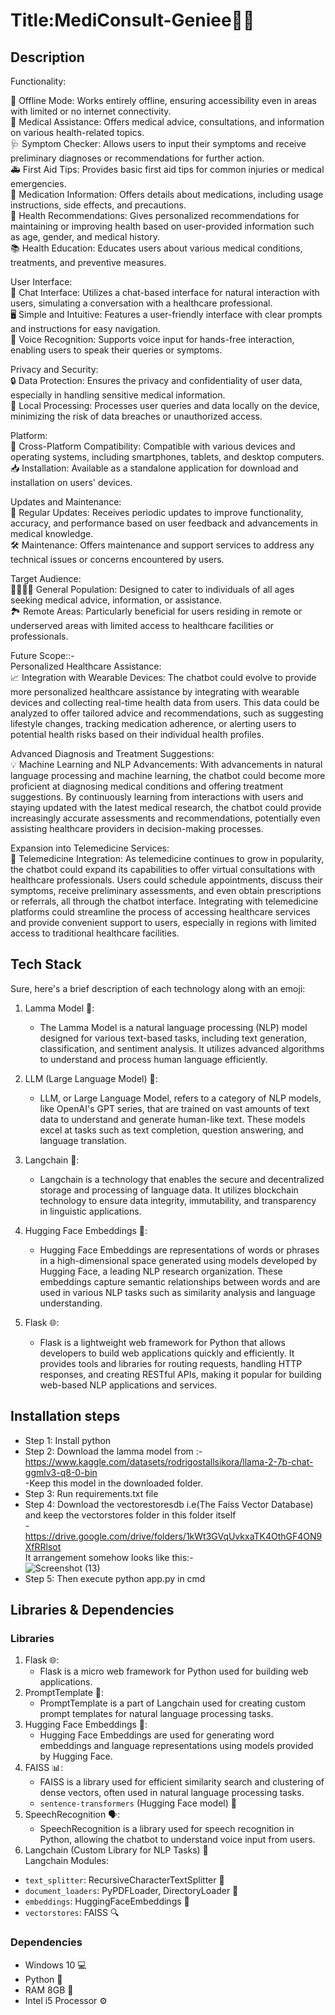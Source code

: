 # Title:MediConsult-Geniee🧞‍♂️
## Description

Functionality:

📴 Offline Mode: Works entirely offline, ensuring accessibility even in areas with limited or no internet connectivity.<br />
💊 Medical Assistance: Offers medical advice, consultations, and information on various health-related topics.<br />
🩺 Symptom Checker: Allows users to input their symptoms and receive preliminary diagnoses or recommendations for further action.<br />
🚑 First Aid Tips: Provides basic first aid tips for common injuries or medical emergencies.<br />
💊 Medication Information: Offers details about medications, including usage instructions, side effects, and precautions.<br />
🏥 Health Recommendations: Gives personalized recommendations for maintaining or improving health based on user-provided information such as age, gender, and medical history.<br />
📚 Health Education: Educates users about various medical conditions, treatments, and preventive measures.<br />

User Interface:<br />
💬 Chat Interface: Utilizes a chat-based interface for natural interaction with users, simulating a conversation with a healthcare professional.<br />
🖥️ Simple and Intuitive: Features a user-friendly interface with clear prompts and instructions for easy navigation.<br />
🎤 Voice Recognition: Supports voice input for hands-free interaction, enabling users to speak their queries or symptoms.<br />

Privacy and Security:<br />
🔒 Data Protection: Ensures the privacy and confidentiality of user data, especially in handling sensitive medical information.<br />
🔐 Local Processing: Processes user queries and data locally on the device, minimizing the risk of data breaches or unauthorized access.<br />

Platform:<br />
📱 Cross-Platform Compatibility: Compatible with various devices and operating systems, including smartphones, tablets, and desktop computers.<br />
📥 Installation: Available as a standalone application for download and installation on users' devices.<br />

Updates and Maintenance:<br />
🔄 Regular Updates: Receives periodic updates to improve functionality, accuracy, and performance based on user feedback and advancements in medical knowledge.<br />
🛠️ Maintenance: Offers maintenance and support services to address any technical issues or concerns encountered by users.<br />

Target Audience:<br />
👨‍👩‍👧‍👦 General Population: Designed to cater to individuals of all ages seeking medical advice, information, or assistance.<br />
🏞️ Remote Areas: Particularly beneficial for users residing in remote or underserved areas with limited access to healthcare facilities or professionals.<br />

Future Scope::-<br />
Personalized Healthcare Assistance:<br />
📈 Integration with Wearable Devices: The chatbot could evolve to provide more personalized healthcare assistance by integrating with wearable devices and collecting real-time health data from users. This data could be analyzed to offer tailored advice and recommendations, such as suggesting lifestyle changes, tracking medication adherence, or alerting users to potential health risks based on their individual health profiles.<br />

Advanced Diagnosis and Treatment Suggestions:<br />
💡 Machine Learning and NLP Advancements: With advancements in natural language processing and machine learning, the chatbot could become more proficient at diagnosing medical conditions and offering treatment suggestions. By continuously learning from interactions with users and staying updated with the latest medical research, the chatbot could provide increasingly accurate assessments and recommendations, potentially even assisting healthcare providers in decision-making processes.<br />

Expansion into Telemedicine Services:<br />
📱 Telemedicine Integration: As telemedicine continues to grow in popularity, the chatbot could expand its capabilities to offer virtual consultations with healthcare professionals. Users could schedule appointments, discuss their symptoms, receive preliminary assessments, and even obtain prescriptions or referrals, all through the chatbot interface. Integrating with telemedicine platforms could streamline the process of accessing healthcare services and provide convenient support to users, especially in regions with limited access to traditional healthcare facilities.<br />

## Tech Stack 
Sure, here's a brief description of each technology along with an emoji:

1. Lamma Model 🧠:<br />
   - The Lamma Model is a natural language processing (NLP) model designed for various text-based tasks, including text generation, classification, and sentiment analysis. It utilizes advanced algorithms to understand and process human language efficiently.<br />

2. LLM (Large Language Model) 🤖:<br />
   - LLM, or Large Language Model, refers to a category of NLP models, like OpenAI's GPT series, that are trained on vast amounts of text data to understand and generate human-like text. These models excel at tasks such as text completion, question answering, and language translation.<br />

3. Langchain 🔗:<br />
   - Langchain is a technology that enables the secure and decentralized storage and processing of language data. It utilizes blockchain technology to ensure data integrity, immutability, and transparency in linguistic applications.<br />

4. Hugging Face Embeddings 🤗:<br />
   - Hugging Face Embeddings are representations of words or phrases in a high-dimensional space generated using models developed by Hugging Face, a leading NLP research organization. These embeddings capture semantic relationships between words and are used in various NLP tasks such as similarity analysis and language understanding.<br />

5. Flask 🌐:<br />
   - Flask is a lightweight web framework for Python that allows developers to build web applications quickly and efficiently. It provides tools and libraries for routing requests, handling HTTP responses, and creating RESTful APIs, making it popular for building web-based NLP applications and services.<br />

## Installation steps
- Step 1: Install python<br /> 
- Step 2: Download the lamma model from :- https://www.kaggle.com/datasets/rodrigostallsikora/llama-2-7b-chat-ggmlv3-q8-0-bin<br />
          -Keep this model in the downloaded folder.<br />
- Step 3: Run requirements.txt file<br />
- Step 4: Download the vectorestoresdb i.e(The Faiss Vector Database) and keep the vectorstores folder in this folder itself<br />
          -https://drive.google.com/drive/folders/1kWt3GVqUvkxaTK4OthGF4ON9XfRRlsot<br />
It arrangement somehow looks like this:-<br />
![Screenshot (13)](https://github.com/Programmerlogic/MediConsult-Geniee/assets/90715479/5a60d595-6a88-4b21-ae42-99a204f21822)</br>
- Step 5: Then execute python app.py in cmd<br />

## Libraries & Dependencies
### Libraries
1. Flask 🌐:<br />
   - Flask is a micro web framework for Python used for building web applications.<br />
2. PromptTemplate 📝:<br />
   - PromptTemplate is a part of Langchain used for creating custom prompt templates for natural language processing tasks.<br />
3. Hugging Face Embeddings 🤗:<br />
   - Hugging Face Embeddings are used for generating word embeddings and language representations using models provided by Hugging Face.<br />
4. FAISS 📊:<br />
   - FAISS is a library used for efficient similarity search and clustering of dense vectors, often used in natural language processing tasks.<br />
   - `sentence-transformers` (Hugging Face model) 🤖<br />
5. SpeechRecognition 🗣️:<br />
   - SpeechRecognition is a library used for speech recognition in Python, allowing the chatbot to understand voice input from users.<br />
6. Langchain (Custom Library for NLP Tasks) 💬<br />
Langchain Modules:
- `text_splitter`: RecursiveCharacterTextSplitter 📝<br />
- `document_loaders`: PyPDFLoader, DirectoryLoader 📄<br />
- `embeddings`: HuggingFaceEmbeddings 🤗<br />
- `vectorstores`: FAISS 🔍<br />

### Dependencies
- Windows 10 💻<br />
- Python 🐍<br />
- RAM 8GB 🐏<br />
- Intel i5 Processor ⚙️<br />

